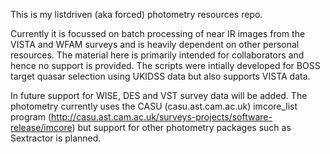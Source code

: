 This is my listdriven (aka forced) photometry resources repo. 

Currently it is focussed on batch processing of near IR images from
the VISTA and WFAM surveys and is heavily dependent on other personal
resources.  The material here is primarily intended for collaborators
and hence no support is provided. The scripts were intially developed
for BOSS target quasar selection using UKIDSS data but also supports
VISTA data.

In future support for WISE, DES and VST survey data will be added. 
The photometry currently uses the CASU (casu.ast.cam.ac.uk) imcore_list 
program (http://casu.ast.cam.ac.uk/surveys-projects/software-release/imcore)
but support for other photometry packages such as Sextractor is 
planned.  

